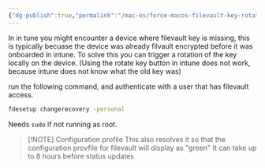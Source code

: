```yaml
---
{"dg-publish":true,"permalink":"/mac-os/force-macos-filevault-key-rotation-intune/","tags":["public","macos","intune"],"noteIcon":"1","created":"2024-08-03T14:55:51.835+02:00","updated":"2024-04-11T20:03:05.000+02:00"}
---
```


In in tune you might encounter a device where filevault key is missing, this is typically becuase the device was already filvault encrypted before it was onboarded in intune.
To solve this you can trigger a rotation of the key locally on the device. (Using the rotate key button in intune does not work, because intune does not know what the old key was)

run the following command, and authenticate with a user that has filevault access.
```bash
fdesetup changerecovery -personal
```
Needs ```sudo``` if not running as root.


> [!NOTE] Configuration profile
> This also resolves it so that the configuration provfile for filevault will display as "green"
> It can take up to 8 hours before status updates
